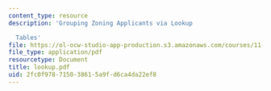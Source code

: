 ```yaml
---
content_type: resource
description: 'Grouping Zoning Applicants via Lookup

  Tables'
file: https://ol-ocw-studio-app-production.s3.amazonaws.com/courses/11-521-spatial-database-management-and-advanced-geographic-information-systems-spring-2003/2fc0f978715038615a9fd6ca4da22ef8_lookup.pdf
file_type: application/pdf
resourcetype: Document
title: lookup.pdf
uid: 2fc0f978-7150-3861-5a9f-d6ca4da22ef8
---
```

